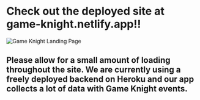 # Check out the deployed site at game-knight.netlify.app!!

![Game Knight Landing Page]()

## Please allow for a small amount of loading throughout the site. We are currently using a freely deployed backend on Heroku and our app collects a lot of data with Game Knight events.

